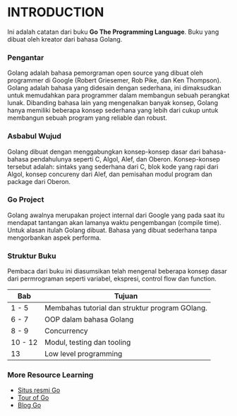 # INTRODUCTION

Ini adalah catatan dari buku **Go The Programming Language**. Buku yang dibuat oleh kreator dari bahasa Golang.

### Pengantar

Golang adalah bahasa pemorgraman open source yang dibuat oleh programmer di Google (Robert Griesemer, Rob Pike, dan Ken Thompson). Golang adalah bahasa yang didesain dengan sederhana, ini dimaksudkan untuk memudahkan para programmer dalam membangun sebuah perangkat lunak. Dibanding bahasa lain yang mengenalkan banyak konsep, Golang hanya memiliki beberapa konsep sederhana yang lebih dari cukup untuk membangun sebuah program yang reliable dan robust.

### Asbabul Wujud

Golang dibuat dengan menggabungkan konsep-konsep dasar dari bahasa-bahasa pendahulunya seperti C, Algol, Alef, dan Oberon. Konsep-konsep tersebut adalah: sintaks yang sederhana dari C, blok kode yang rapi dari Algol, konsep concureny dari Alef, dan pemisahan modul program dan package dari Oberon.

### Go Project

Golang awalnya merupakan project internal dari Google yang pada saat itu mendapat tantangan akan lamanya waktu pengembangan (compile time). Untuk alasan itulah Golang dibuat. Bahasa yang dibuat sederhana tanpa mengorbankan aspek performa.

### Struktur Buku

Pembaca dari buku ini diasumsikan telah mengenal beberapa konsep dasar dari permrograman seperti variabel, ekspresi, control flow dan function.

| Bab     | Tujuan                                         |
| ------- | ---------------------------------------------- |
| 1 - 5   | Membahas tutorial dan struktur program GOlang. |
| 6 - 7   | OOP dalam bahasa Golang                        |
| 8 - 9   | Concurrency                                    |
| 10 - 12 | Modul, testing dan tooling                     |
| 13      | Low level programming                          |

### More Resource Learning

- [Situs resmi Go](https://go.dev)
- [Tour of Go](https://go.dev/tour/list)
- [Blog Go](https://go.dev/blog/)
